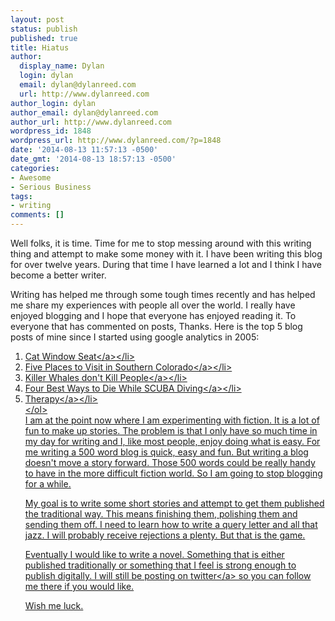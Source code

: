 ```yaml
---
layout: post
status: publish
published: true
title: Hiatus
author:
  display_name: Dylan
  login: dylan
  email: dylan@dylanreed.com
  url: http://www.dylanreed.com
author_login: dylan
author_email: dylan@dylanreed.com
author_url: http://www.dylanreed.com
wordpress_id: 1848
wordpress_url: http://www.dylanreed.com/?p=1848
date: '2014-08-13 11:57:13 -0500'
date_gmt: '2014-08-13 18:57:13 -0500'
categories:
- Awesome
- Serious Business
tags:
- writing
comments: []
---
```

<p>Well folks, it is time. Time for me to stop messing around with this writing thing and attempt to make some money with it. I have been writing this blog for over twelve years. During that time I have learned a lot and I think I have become a better writer.</p>
<p>Writing has helped me through some tough times recently and has helped me share my experiences with people all over the world. I really have enjoyed blogging and I hope that everyone has enjoyed reading it. To everyone that has commented on posts, Thanks. Here is the top 5 blog posts of mine since I started using google analytics in 2005:</p>
<ol>
<li><a href="http:&#47;&#47;www.dylanreed.com&#47;2009&#47;05&#47;cat-window-seat&#47;">Cat Window Seat<&#47;a><&#47;li>
<li><a href="http:&#47;&#47;www.dylanreed.com&#47;2007&#47;09&#47;07&#47;five-places-to-visit-in-southern-colorado&#47;">Five Places to Visit in Southern Colorado<&#47;a><&#47;li>
<li><a href="http:&#47;&#47;www.dylanreed.com&#47;2004&#47;02&#47;04&#47;killer-whales-dont-kill-people&#47;">Killer Whales don't Kill People<&#47;a><&#47;li>
<li><a href="http:&#47;&#47;www.dylanreed.com&#47;2007&#47;09&#47;18&#47;four-best-ways-to-die-while-scuba-diving&#47;">Four Best Ways to Die While SCUBA Diving<&#47;a><&#47;li>
<li><a href="http:&#47;&#47;www.dylanreed.com&#47;therapy&#47;">Therapy<&#47;a><&#47;li><br />
<&#47;ol><br />
I am at the point now where I am experimenting with fiction. It is a lot of fun to make up stories. The problem is that I only have so much time in my day for writing and I, like most people, enjoy doing what is easy. For me writing a 500 word blog is quick, easy and fun. But writing a blog doesn't move a story forward. Those 500 words could be really handy to have in the more difficult fiction world. So I am going to stop blogging for a while.</p>
<p>My goal is to write some short stories and attempt to get them published the traditional way. This means finishing them, polishing them and sending them off. I need to learn how to write a query letter and all that jazz. I will probably receive rejections a plenty. But that is the game.</p>
<p>Eventually I would like to write a novel. Something that is either published traditionally or something that I feel is strong enough to publish digitally. I will still be posting on <a href="http:&#47;&#47;www.twitter.com&#47;dylanreed">twitter<&#47;a> so you can follow me there if you would like.</p>
<p>Wish me luck.</p>
